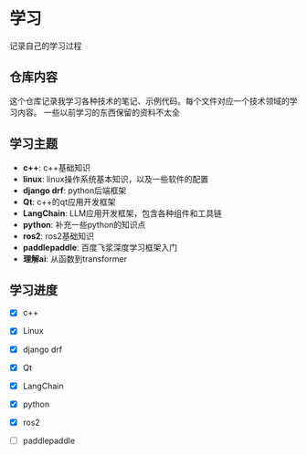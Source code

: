 # 学习
记录自己的学习过程

## 仓库内容

这个仓库记录我学习各种技术的笔记、示例代码。每个文件对应一个技术领域的学习内容。
一些以前学习的东西保留的资料不太全


## 学习主题

- **c++**: c++基础知识
- **linux**: linux操作系统基本知识，以及一些软件的配置
- **django drf**: python后端框架
- **Qt**: c++的qt应用开发框架
- **LangChain**: LLM应用开发框架，包含各种组件和工具链
- **python**: 补充一些python的知识点
- **ros2**: ros2基础知识
- **paddlepaddle**: 百度飞浆深度学习框架入门
- **理解ai**: 从函数到transformer


## 学习进度

- [x] c++
- [x] Linux
- [x] django drf
- [x] Qt
- [x] LangChain
- [x] python
- [x] ros2
- [ ] paddlepaddle


